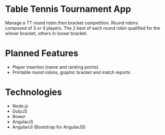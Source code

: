 # Table Tennis Tournament App

Manage a TT round robin then bracket competition.
Round robins composed of 3 or 4 players. The 2 best of each round robin qualified for the winner bracket, others in looser bracket.

# Planned Features
* Player insertion (name and ranking points)
* Printable round robins, graphic bracket and match reports

# Technologies
* Node.js
* GulpJS
* Bower
* AngularJS
* AngularUI (Bootstrap for AngularJS)
